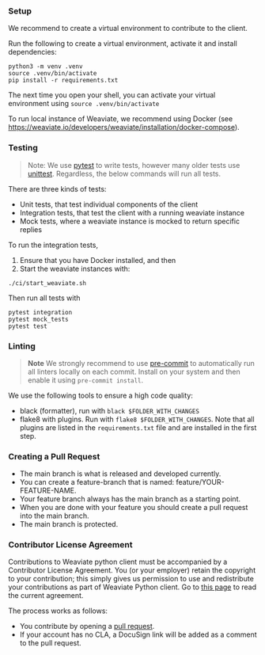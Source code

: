 ### Setup

We recommend to create a virtual environment to contribute to the client.

Run the following to create a virtual environment, activate it and install dependencies:
```shell
python3 -m venv .venv
source .venv/bin/activate
pip install -r requirements.txt
```

The next time you open your shell, you can activate your virtual environment using `source .venv/bin/activate`

To run local instance of Weaviate, we recommend using Docker (see https://weaviate.io/developers/weaviate/installation/docker-compose).

### Testing

> Note: We use [pytest](https://docs.pytest.org) to write tests, however many older tests use [unittest](https://docs.python.org/3/library/unittest.html). Regardless, the below commands will run all tests.

There are three kinds of tests:
- Unit tests, that test individual components of the client
- Integration tests, that test the client with a running weaviate instance
- Mock tests, where a weaviate instance is mocked to return specific replies

To run the integration tests,

1. Ensure that you have Docker installed, and then
2. Start the weaviate instances with:

```shell
./ci/start_weaviate.sh
```

Then run all tests with
```
pytest integration
pytest mock_tests
pytest test
```

### Linting

> **Note**
> We strongly recommend to use [pre-commit](https://pre-commit.com/) to automatically run all linters locally on each commit. Install on your system and then enable it using `pre-commit install`.

We use the following tools to ensure a high code quality:
- black (formatter), run with `black $FOLDER_WITH_CHANGES`
- flake8 with plugins. Run with `flake8 $FOLDER_WITH_CHANGES`. Note that all plugins are listed in the `requirements.txt` file and are installed in the first step.


### Creating a Pull Request

- The main branch is what is released and developed currently.
- You can create a feature-branch that is named: feature/YOUR-FEATURE-NAME.
- Your feature branch always has the main branch as a starting point.
- When you are done with your feature you should create a pull request into the main branch.
- The main branch is protected.

### Contributor License Agreement

Contributions to Weaviate python client must be accompanied by a Contributor License Agreement. You (or your employer) retain the copyright to your contribution; this simply gives us permission to use and redistribute your contributions as part of Weaviate Python client. Go to [this page](https://www.semi.technology/playbooks/misc/contributor-license-agreement.html) to read the current agreement.

The process works as follows:

- You contribute by opening a [pull request](#pull-request).
- If your account has no CLA, a DocuSign link will be added as a comment to the pull request.

